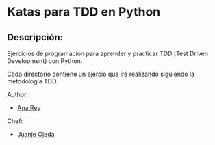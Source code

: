 Katas para TDD en Python
========================

Descripción:
------------
Ejercicios de programación para aprender y practicar TDD (Test Driven Development) con Python.

Cada directorio contiene un ejercio que iré realizando siguiendo la metodología TDD.

Author:
* [Ana Rey](https://github.com/anarey) 

Chef:
* [Juanje Ojeda](https://github.com/juanje) 
